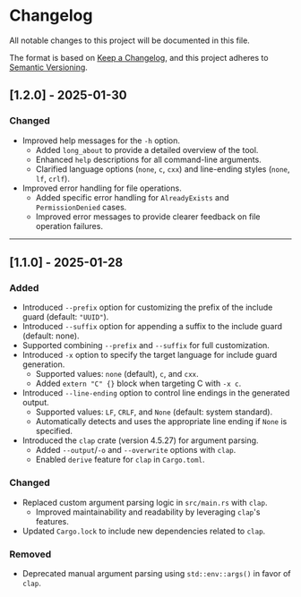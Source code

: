 # Changelog

All notable changes to this project will be documented in this file.

The format is based on [Keep a Changelog](https://keepachangelog.com/en/1.1.0/),
and this project adheres to [Semantic Versioning](https://semver.org/spec/v2.0.0.html).

## [1.2.0] - 2025-01-30

### Changed

- Improved help messages for the `-h` option.
  - Added `long_about` to provide a detailed overview of the tool.
  - Enhanced `help` descriptions for all command-line arguments.
  - Clarified language options (`none`, `c`, `cxx`) and line-ending styles (`none`, `lf`, `crlf`).
- Improved error handling for file operations.
  - Added specific error handling for `AlreadyExists` and `PermissionDenied` cases.
  - Improved error messages to provide clearer feedback on file operation failures.

---

## [1.1.0] - 2025-01-28

### Added

- Introduced `--prefix` option for customizing the prefix of the include guard (default: `"UUID"`).
- Introduced `--suffix` option for appending a suffix to the include guard (default: none).
- Supported combining `--prefix` and `--suffix` for full customization.
- Introduced `-x` option to specify the target language for include guard generation.
  - Supported values: `none` (default), `c`, and `cxx`.
  - Added `extern "C" {}` block when targeting C with `-x c`.
- Introduced `--line-ending` option to control line endings in the generated output.
  - Supported values: `LF`, `CRLF`, and `None` (default: system standard).
  - Automatically detects and uses the appropriate line ending if `None` is specified.
- Introduced the `clap` crate (version 4.5.27) for argument parsing.
  - Added `--output`/`-o` and `--overwrite` options with `clap`.
  - Enabled `derive` feature for `clap` in `Cargo.toml`.

### Changed

- Replaced custom argument parsing logic in `src/main.rs` with `clap`.
  - Improved maintainability and readability by leveraging `clap`'s features.
- Updated `Cargo.lock` to include new dependencies related to `clap`.

### Removed

- Deprecated manual argument parsing using `std::env::args()` in favor of `clap`.
